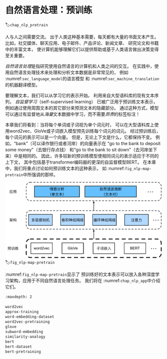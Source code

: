 # 自然语言处理：预训练
:label:`chap_nlp_pretrain`

人与人之间需要交流。
出于人类这种基本需要，每天都有大量的书面文本产生。
比如，社交媒体、聊天应用、电子邮件、产品评论、新闻文章、
研究论文和书籍中的丰富文本，
使计算机能够理解它们以提供帮助或基于人类语言做出决策变得至关重要。

*自然语言处理*是指研究使用自然语言的计算机和人类之间的交互。
在实践中，使用自然语言处理技术来处理和分析文本数据是非常常见的，
例如 :numref:`sec_language_model`的语言模型
和 :numref:`sec_machine_translation`的机器翻译模型。

要理解文本，我们可以从学习它的表示开始。
利用来自大型语料库的现有文本序列，
*自监督学习*（self-supervised learning）
已被广泛用于预训练文本表示，
例如通过使用周围文本的其它部分来预测文本的隐藏部分。
通过这种方式，模型可以通过有监督地从*海量*文本数据中学习，而不需要*昂贵*的标签标注！

本章我们将看到：当将每个单词或子词视为单个词元时，
可以在大型语料库上使用word2vec、GloVe或子词嵌入模型预先训练每个词元的词元。
经过预训练后，每个词元的表示可以是一个向量。
但是，无论上下文是什么，它都保持不变。
例如，“bank”（可以译作银行或者河岸）的向量表示在
“go to the bank to deposit some money”（去银行存点钱）
和“go to the bank to sit down”（去河岸坐下来）中是相同的。
因此，许多较新的预训练模型使相同词元的表示适应于不同的上下文，
其中包括基于transformer编码器的更深的自监督模型BERT。
在本章中，我们将重点讨论如何预训练文本的这种表示，
如 :numref:`fig_nlp-map-pretrain`中所强调的那样。

![预训练好的文本表示可以放入各种深度学习架构，应用于不同自然语言处理任务（本章主要研究上游文本的预训练）](../img/nlp-map-pretrain.svg)
:label:`fig_nlp-map-pretrain`

 :numref:`fig_nlp-map-pretrain`显示了
预训练好的文本表示可以放入各种深度学习架构，应用于不同自然语言处理任务。
我们将在 :numref:`chap_nlp_app`中介绍它们。


```toc
:maxdepth: 2

word2vec
approx-training
word-embedding-dataset
word2vec-pretraining
glove
subword-embedding
similarity-analogy
bert
bert-dataset
bert-pretraining
```
